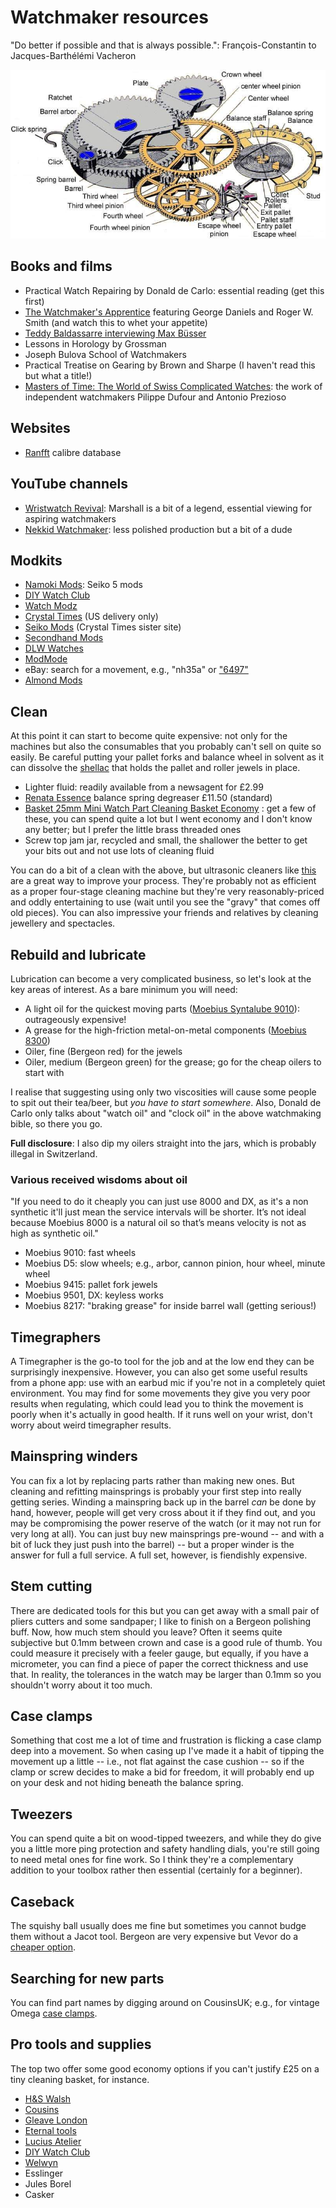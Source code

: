# Watchmaker resources

"Do better if possible and that is always possible.": François-Constantin to Jacques-Barthélémi Vacheron

![Exploded view of a movement](mech.jpg)

## Books and films

- Practical Watch Repairing by Donald de Carlo: essential reading (get this first)
- [The Watchmaker's Apprentice](https://www.imdb.com/title/tt2958390/) featuring George Daniels and Roger W. Smith (and watch this to whet your appetite)
- [Teddy Baldassarre interviewing Max Büsser](https://www.youtube.com/watch?v=700nTdwv-k0)
- Lessons in Horology by Grossman
- Joseph Bulova School of Watchmakers
- Practical Treatise on Gearing by Brown and Sharpe (I haven't read this but what a title!)
- [Masters of Time: The World of Swiss Complicated Watches](https://www.youtube.com/watch?v=CtkcLjiNy_0): the work of independent watchmakers Pilippe Dufour and Antonio Prezioso

## Websites

- [Ranfft](https://ranfft.org/caliber/index) calibre database

## YouTube channels

- [Wristwatch Revival](https://www.youtube.com/c/wristwatchrevival): Marshall is a bit of a legend, essential viewing for aspiring watchmakers
- [Nekkid Watchmaker](https://youtube.com/@NekkidWatchmaker): less polished production but a bit of a dude

## Modkits

- [Namoki Mods](https://www.namokimods.com/): Seiko 5 mods
- [DIY Watch Club](https://shop.diywatch.club/)
- [Watch Modz](https://watch-modz.com/product-category/cases/)
- [Crystal Times](https://usa.crystaltimes.net/) (US delivery only)
- [Seiko Mods](https://www.seikomods.com/) (Crystal Times sister site)
- [Secondhand Mods](https://secondhandmods.com/)
- [DLW Watches](https://www.dlwwatches.com/)
- [ModMode](https://modmodewatches.com/)
- eBay: search for a movement, e.g., "nh35a" or ["6497"](https://www.ebay.co.uk/sch/i.html?_nkw=6497)
- [Almond Mods](https://almondmods.com/)

## Clean

At this point it can start to become quite expensive: not only for the machines but also the consumables that you probably can't sell on quite so easily. Be careful putting your pallet forks and balance wheel in solvent as it can dissolve the [shellac](https://en.wikipedia.org/wiki/Shellac) that holds the pallet and roller jewels in place.

- Lighter fluid: readily available from a newsagent for £2.99
- [Renata Essence](https://www.cousinsuk.com/product/renata-essence) balance spring degreaser £11.50 (standard)
- [Basket 25mm Mini Watch Part Cleaning Basket Economy](https://www.hswalsh.com/product/basket-25mm-mini-watch-part-cleaning-basket-economy-hb125)
: get a few of these, you can spend quite a lot but I went economy and I don't know any better; but I prefer the little brass threaded ones
- Screw top jam jar, recycled and small, the shallower the better to get your bits out and not use lots of cleaning fluid

You can do a bit of a clean with the above, but ultrasonic cleaners like [this](https://www.amazon.co.uk/DK-SONIC-Household-Ultrasonic-Eyeglasses/dp/B08S6V52MV/) are a great way to improve your process. They're probably not as efficient as a proper four-stage cleaning machine but they're very reasonably-priced and oddly entertaining to use (wait until you see the "gravy" that comes off old pieces). You can also impressive your friends and relatives by cleaning jewellery and spectacles.

## Rebuild and lubricate

Lubrication can become a very complicated business, so let's look at the key areas of interest. As a bare minimum you will need:

- A light oil for the quickest moving parts ([Moebius Syntalube 9010](https://www.cousinsuk.com/product/moebius-9010-syntalube)): outrageously expensive!
- A grease for the high-friction metal-on-metal components ([Moebius 8300](https://www.cousinsuk.com/product/moebius-8300-all-purpose-favourite))
- Oiler, fine (Bergeon red) for the jewels
- Oiler, medium (Bergeon green) for the grease; go for the cheap oilers to start with

I realise that suggesting using only two viscosities will cause some people to spit out their tea/beer, but _you have to start somewhere_. Also, Donald de Carlo only talks about "watch oil" and "clock oil" in the above watchmaking bible, so there you go.

__Full disclosure__: I also dip my oilers straight into the jars, which is probably illegal in Switzerland.

### Various received wisdoms about oil

"If you need to do it cheaply you can just use 8000 and DX, as it's a non synthetic it'll just mean the service intervals will be shorter. It’s not ideal because Moebius 8000 is a natural oil so that’s means velocity is not as high as synthetic oil."

- Moebius 9010: fast wheels
- Moebius D5: slow wheels; e.g., arbor, cannon pinion, hour wheel, minute wheel
- Moebius 9415: pallet fork jewels
- Moebius 9501, DX: keyless works
- Moebius 8217: "braking grease" for inside barrel wall (getting serious!)

## Timegraphers

A Timegrapher is the go-to tool for the job and at the low end they can be surprisingly inexpensive. However, you can also get some useful results from a phone app: use with an earbud mic if you're not in a completely quiet environment. You may find for some movements they give you very poor results when regulating, which could lead you to think the movement is poorly when it's actually in good health. If it runs well on your wrist, don't worry about weird timegrapher results.

## Mainspring winders

You can fix a lot by replacing parts rather than making new ones. But cleaning and refitting mainsprings is probably your first step into really getting series. Winding a mainspring back up in the barrel _can_ be done by hand, however, people will get very cross about it if they find out, and you may be compromising the power reserve of the watch (or it may not run for very long at all). You can just buy new mainsprings pre-wound -- and with a bit of luck they just push into the barrel) -- but a proper winder is the answer for full a full service. A full set, however, is fiendishly expensive.

## Stem cutting

There are dedicated tools for this but you can get away with a small pair of pliers cutters and some sandpaper; I like to finish on a Bergeon polishing buff. Now, how much stem should you leave? Often it seems quite subjective but 0.1mm between crown and case is a good rule of thumb. You could measure it precisely with a feeler gauge, but equally, if you have a micrometer, you can find a piece of paper the correct thickness and use that. In reality, the tolerances in the watch may be larger than 0.1mm so you shouldn't worry about it too much.

## Case clamps

Something that cost me a lot of time and frustration is flicking a case clamp deep into a movement. So when casing up I've made it a habit of tipping the movement up a little -- i.e., not flat against the case cushion -- so if the clamp or screw decides to make a bid for freedom, it will probably end up on your desk and not hiding beneath the balance spring.

## Tweezers

You can spend quite a bit on wood-tipped tweezers, and while they do give you a little more ping protection and safety handling dials, you're still going to need metal ones for fine work. So I think they're a complementary addition to your toolbox rather then essential (certainly for a beginner).

## Caseback

The squishy ball usually does me fine but sometimes you cannot budge them without a Jacot tool. Bergeon are very expensive but Vevor do a [cheaper option](https://uk.vevor.com/watch-repair-tools-c_10815/5700-bench-watch-case-opener-opering-tool-back-open-fixing-scientific-process-p_010845392924).

## Searching for new parts

You can find part names by digging around on CousinsUK; e.g., for vintage Omega [case clamps](https://www.cousinsuk.com/sku/details/omega-case-clamps/ome5501911).

## Pro tools and supplies

The top two offer some good economy options if you can't justify £25 on a tiny cleaning basket, for instance.

- [H&S Walsh](https://www.hswalsh.com/)
- [Cousins](https://www.cousinsuk.com)
- [Gleave London](https://gleave.london/straps/)
- [Eternal tools](https://www.eternaltools.com/)
- [Lucius Atelier](https://luciusatelier.com/)
- [DIY Watch Club](https://shop.diywatch.club/collections/watchmaking-tools)
- [Welwyn](https://welwynwatchparts.co.uk/)
- Esslinger
- Jules Borel
- Casker
